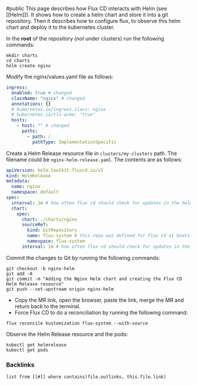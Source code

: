 #public
This page describes how Flux CD interacts with Helm (see [[Helm]]). It shows how to create a helm chart and store it into a git repository. Then it describes how to configure flux, to observe this helm chart and deploy it to the kubernetes cluster.

In the **root** of the repository (_not_ under clusters) run the following commands:

```shelll
mkdir charts
cd charts
helm create nginx
```

Modify the nginx/values.yaml file as follows:

```yaml
ingress:  
  enabled: true # changed  
  className: "nginx" # changed  
  annotations: {}  
  # kubernetes.io/ingress.class: nginx    
  # kubernetes.io/tls-acme: "true"  
  hosts:  
    - host: "" # changed  
      paths:  
        - path: /  
          pathType: ImplementationSpecific
```

Create a Helm Release resource file in `clusters/my-clusters` path. The filename could be `nginx-helm-release.yaml`. The contents are as follows:

```yaml
apiVersion: helm.toolkit.fluxcd.io/v2  
kind: HelmRelease  
metadata:  
  name: nginx  
  namespace: default  
spec:  
  interval: 1m # how often flux cd should check for updates in the helm release file  
  chart:  
    spec:  
      chart: ./charts/nginx  
      sourceRef:  
        kind: GitRepository  
        name: flux-system # this repo was defined for flux cd at bootstrapping  
        namespace: flux-system  
      interval: 1m # how often flux cd should check for updates in the helm chart file
```
Commit the changes to Git by running the following commands:

```shell
git checkout -b nginx-helm
git add -A
git commit -m "Adding the Nginx Helm chart and creating the Flux CD Helm Release resource"
git push --set-upstream origin nginx-helm
```

- Copy the MR link, open the browser, paste the link, merge the MR and return back to the terminal.
- Force Flux CD to do a reconciliation by running the following command:

```
flux reconcile kustomization flux-system --with-source
```

Observe the Helm Release resource and the pods:

```
kubectl get helmrelease
kubectl get pods
```

### Backlinks
```dataview 
list from [[#]] where contains(file.outlinks, this.file.link)
```

